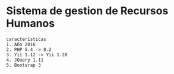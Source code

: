 # Sistema de gestion de Recursos Humanos

```
características 
1. Año 2016
2. PHP 5.4 -> 8.2
3. Yii 1.12 -> Yii 1.28
4. JQuery 1.11
5. Bootsrap 3

```
